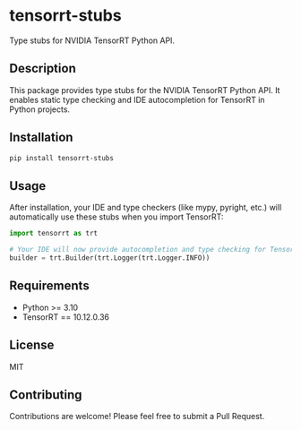 # tensorrt-stubs

Type stubs for NVIDIA TensorRT Python API.

## Description

This package provides type stubs for the NVIDIA TensorRT Python API. It enables static type checking and IDE autocompletion for TensorRT in Python projects.

## Installation

```bash
pip install tensorrt-stubs
```

## Usage

After installation, your IDE and type checkers (like mypy, pyright, etc.) will automatically use these stubs when you import TensorRT:

```python
import tensorrt as trt

# Your IDE will now provide autocompletion and type checking for TensorRT
builder = trt.Builder(trt.Logger(trt.Logger.INFO))
```

## Requirements

- Python >= 3.10
- TensorRT == 10.12.0.36

## License

MIT

## Contributing

Contributions are welcome! Please feel free to submit a Pull Request.